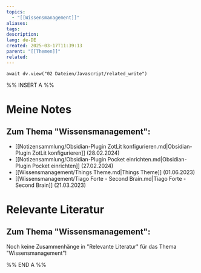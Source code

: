 ```yaml
---
topics:
  - "[[Wissensmanagement]]"
aliases:
tags: 
description: 
lang: de-DE
created: 2025-03-17T11:39:13
parent: "[[Themen]]"
related:
---
```

```dataviewjs
await dv.view("02 Dateien/Javascript/related_write")
```
%% INSERT A %%
# Meine Notes
## Zum Thema "Wissensmanagement":

- [[Notizensammlung/Obsidian-Plugin ZotLit konfigurieren.md|Obsidian-Plugin ZotLit konfigurieren]] (28.02.2024)
- [[Notizensammlung/Obsidian-Plugin Pocket einrichten.md|Obsidian-Plugin Pocket einrichten]] (27.02.2024)
- [[Wissensmanagement/Things Theme.md|Things Theme]] (01.06.2023)
- [[Wissensmanagement/Tiago Forte - Second Brain.md|Tiago Forte - Second Brain]] (21.03.2023)

# Relevante Literatur
## Zum Thema "Wissensmanagement":

Noch keine Zusammenhänge in "Relevante Literatur" für das Thema "Wissensmanagement"!

%% END A %%